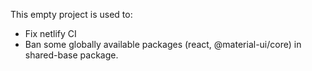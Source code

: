 This empty project is used to:

- Fix netlify CI
- Ban some globally available packages (react, @material-ui/core) in shared-base package.
